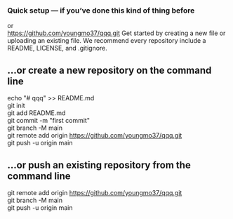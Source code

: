 ### Quick setup — if you’ve done this kind of thing before  
or	
https://github.com/youngmo37/qqq.git
Get started by creating a new file or uploading an existing file. We recommend every repository include a README, LICENSE, and .gitignore.

## …or create a new repository on the command line  
echo "# qqq" >> README.md  
git init  
git add README.md  
git commit -m "first commit"  
git branch -M main  
git remote add origin https://github.com/youngmo37/qqq.git  
git push -u origin main  

## …or push an existing repository from the command line
git remote add origin https://github.com/youngmo37/qqq.git  
git branch -M main  
git push -u origin main  
